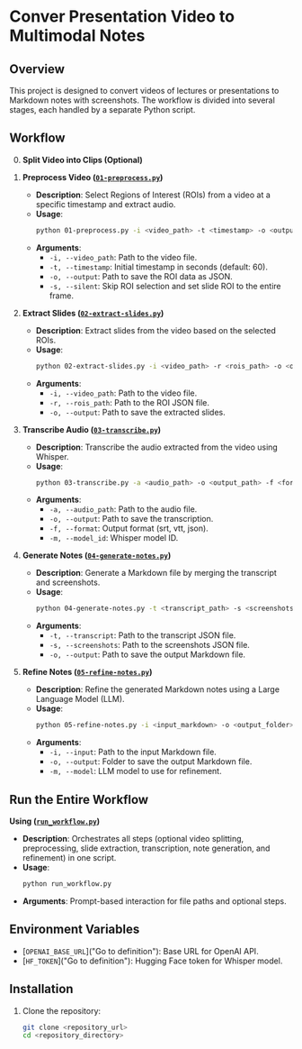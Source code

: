 # Conver Presentation Video to Multimodal Notes

## Overview

This project is designed to convert videos of lectures or presentations to Markdown notes with screenshots. The workflow is divided into several stages, each handled by a separate Python script.

## Workflow

0. **Split Video into Clips (Optional)**

1. **Preprocess Video ([`01-preprocess.py`](01-preprocess.py))**
    - **Description**: Select Regions of Interest (ROIs) from a video at a specific timestamp and extract audio.
    - **Usage**:
      ```sh
      python 01-preprocess.py -i <video_path> -t <timestamp> -o <output_path> [-s]
      ```
    - **Arguments**:
      - `-i, --video_path`: Path to the video file.
      - `-t, --timestamp`: Initial timestamp in seconds (default: 60).
      - `-o, --output`: Path to save the ROI data as JSON.
      - `-s, --silent`: Skip ROI selection and set slide ROI to the entire frame.

2. **Extract Slides ([`02-extract-slides.py`](02-extract-slides.py))**
    - **Description**: Extract slides from the video based on the selected ROIs.
    - **Usage**:
      ```sh
      python 02-extract-slides.py -i <video_path> -r <rois_path> -o <output_path>
      ```
    - **Arguments**:
      - `-i, --video_path`: Path to the video file.
      - `-r, --rois_path`: Path to the ROI JSON file.
      - `-o, --output`: Path to save the extracted slides.

3. **Transcribe Audio ([`03-transcribe.py`](03-transcribe.py))**
    - **Description**: Transcribe the audio extracted from the video using Whisper.
    - **Usage**:
      ```sh
      python 03-transcribe.py -a <audio_path> -o <output_path> -f <format> -m <model_id>
      ```
    - **Arguments**:
      - `-a, --audio_path`: Path to the audio file.
      - `-o, --output`: Path to save the transcription.
      - `-f, --format`: Output format (srt, vtt, json).
      - `-m, --model_id`: Whisper model ID.

4. **Generate Notes ([`04-generate-notes.py`](04-generate-notes.py))**
    - **Description**: Generate a Markdown file by merging the transcript and screenshots.
    - **Usage**:
      ```sh
      python 04-generate-notes.py -t <transcript_path> -s <screenshots_path> -o <output_path>
      ```
    - **Arguments**:
      - `-t, --transcript`: Path to the transcript JSON file.
      - `-s, --screenshots`: Path to the screenshots JSON file.
      - `-o, --output`: Path to save the output Markdown file.

5. **Refine Notes ([`05-refine-notes.py`](05-refine-notes.py))**
    - **Description**: Refine the generated Markdown notes using a Large Language Model (LLM).
    - **Usage**:
      ```sh
      python 05-refine-notes.py -i <input_markdown> -o <output_folder> -m <model> [--max_chars <max_chars>]
      ```
    - **Arguments**:
      - `-i, --input`: Path to the input Markdown file.
      - `-o, --output`: Folder to save the output Markdown file.
      - `-m, --model`: LLM model to use for refinement.


## Run the Entire Workflow 
**Using ([`run_workflow.py`](run_workflow.py))**
  - **Description**: Orchestrates all steps (optional video splitting, preprocessing, slide extraction, transcription, note generation, and refinement) in one script.
  - **Usage**:
    ```sh
    python run_workflow.py
    ```
  - **Arguments**: Prompt-based interaction for file paths and optional steps.

## Environment Variables

- [`OPENAI_BASE_URL`]("Go to definition"): Base URL for OpenAI API.
- [`HF_TOKEN`]("Go to definition"): Hugging Face token for Whisper model.

## Installation

1. Clone the repository:
   ```sh
   git clone <repository_url>
   cd <repository_directory>
   ```

